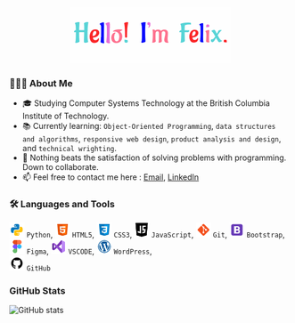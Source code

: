 <p align="center">
  <img src="https://github.com/fntetteh/fntetteh/blob/main/Vanilla-1s-289px.gif">
</p>

### 👨🏾‍💻 About Me
-  🎓 Studying Computer Systems Technology at the British Columbia Institute of Technology.
- 📚 Currently learning: `Object-Oriented Programming`, `data structures and algorithms`, `responsive web design`, `product analysis and design`, and `technical wrighting`.
- 💬 Nothing beats the satisfaction of solving problems with programming. Down to collaborate.
- 📫 Feel free to contact me here : [Email](tettehfelixnuetey@gmail.com), [LinkedIn](http://linkedin.com/in/felix-nuetey-tetteh)



### 🛠️ Languages and Tools 
<img height="27" width="27" src="https://github.com/fntetteh/fntetteh/blob/main/icons8-python.svg" /> `Python`,
<img height="27" width="27" src="https://github.com/fntetteh/fntetteh/blob/main/icons8-html-5.svg" /> `HTML5`,
<img height="27" width="27" src="https://github.com/fntetteh/fntetteh/blob/main/icons8-css3.svg" /> `CSS3`,
<img height="27" width="27" src="https://github.com/fntetteh/fntetteh/blob/main/icons8-javascript-logo.svg" /> `JavaScript`,
<img height="27" width="27" src="https://github.com/fntetteh/fntetteh/blob/main/icons8-git.svg" /> `Git`,
<img height="27" width="27" src="https://github.com/fntetteh/fntetteh/blob/main/icons8-bootstrap.svg" /> `Bootstrap`,
<img height="27" width="27" src="https://github.com/fntetteh/fntetteh/blob/main/icons8-figma.svg" /> `Figma`,
<img height="27" width="27" src="https://github.com/fntetteh/fntetteh/blob/main/icons8-visual-studio.svg" /> `VSCODE`,
<img height="27" width="27" src="https://github.com/fntetteh/fntetteh/blob/main/icons8-wordpress.svg" /> `WordPress`,  
<img height="27" width="27" src="https://github.com/fntetteh/fntetteh/blob/main/icons8-github.svg" /> `GitHub`


###  GitHub Stats
![GitHub stats](https://github-readme-stats.vercel.app/api?username=Fntetteh&show_icons=true)  
